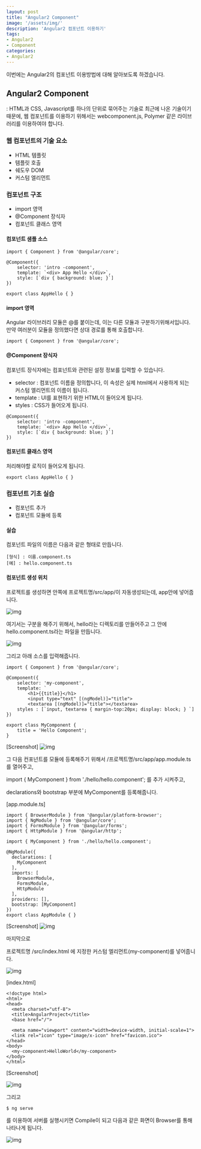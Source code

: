 ```yaml
---
layout: post
title: "Angular2 Component"
image: '/assets/img/'
description: 'Angular2 컴포넌트 이용하기'
tags:
- Angular2
- Component
categories:
- Angular2
---
```


이번에는 Angular2의 컴포넌트 이용방법에 대해 알아보도록 하겠습니다.

## Angular2 Component

: HTML과 CSS, Javascript를 하나의 단위로 묶어주는 기술로 최근에 나온 기술이기 때문에, 웹 컴포넌트를 이용하기 위해서는 webcomponent.js, Polymer 
같은 라이브러리를 이용하여야 합니다.

### 웹 컴포넌트의 기술 요소
- HTML 템플릿
- 템플릿 호출
- 쉐도우 DOM
- 커스텀 엘리먼트

### 컴포넌트 구조
- import 영역
- @Component 장식자
- 컴포넌트 클래스 영역

#### 컴포넌트 샘플 소스

```
import { Component } from '@angular/core';

@Component({
	selector: 'intro -component',
	template: `<div> App Hello </div>`,
	style: [`div { background: blue; }`]
})

export class AppHello { }
```


#### import 영역
Angular 라이브러리 모듈은 @를 붙이는데, 이는 다른 모듈과 구분하기위해서입니다. 만약 여러분이 모듈을 정의했다면 상대 경로를 통해 호출합니다.

```
import { Component } from '@angular/core';
```

#### @Component 장식자
컴포넌트 장식자에는 컴포넌트와 관련된 설정 정보를 입력할 수 있습니다.

- selector : 컴포넌트 이름을 정의합니다, 이 속성은 실제 html에서 사용하게 되는 커스텀 엘리먼트의 이름이 됩니다.
- template : UI를 표현하기 위한 HTML이 들어오게 됩니다.
- styles : CSS가 들어오게 됩니다.

```
@Component({
	selector: 'intro -component',
	template: `<div> App Hello </div>`,
	style: [`div { background: blue; }`]
})
```

#### 컴포넌트 클래스 영역
처리해야할 로직이 들어오게 됩니다.

```
export class AppHello { }
```

### 컴포넌트 기초 실습

- 컴포넌트 추가
- 컴포넌트 모듈에 등록


#### 실습
컴포넌트 파일의 이름은 다음과 같은 형태로 만듭니다.

```
[형식] : 이름.component.ts
[예] : hello.component.ts
```

#### 컴포넌트 생성 위치
프로젝트를 생성하면 안쪽에 프로젝트명/src/app/이 자동생성되는데, app안에 넣어줍니다.

![img](https://cdn-images-1.medium.com/max/2000/1*UK9k-saWzlpsI3NRtBkFBw.png)

여기서는 구분을 해주기 위해서, hello라는 디렉토리를 만들어주고
그 안에 hello.component.ts라는 파일을 만듭니다.

![img](https://cdn-images-1.medium.com/max/2000/1*zdHWJL7BLafoQrq2yqiZkg.png)

그리고 아래 소스를 입력해줍니다.

```
import { Component } from '@angular/core';

@Component({
	selector: 'my-component',
	template: `
		<h1>{{title}}</h1>
		<input type="text" [(ngModel)]="title">
		<textarea [(ngModel)]="title"></textarea>
	styles : [`input, textarea { margin-top:20px; display: block; } `]
})

export class MyComponent {
	title = 'Hello Component';
}
```

[Screenshot]
![img](https://cdn-images-1.medium.com/max/2000/1*NqLRqp99GvymFSt_E3aapQ.png)

그 다음 컨포넌트를 모듈에 등록해주기 위해서
/프로젝트명/src/app/app.module.ts를 열어주고,

import { MyComponent } from './hello/hello.component'; 를 추가 시켜주고,

declarations와 bootstrap 부분에 MyComponent를 등록해줍니다.

[app.module.ts]

```
import { BrowserModule } from '@angular/platform-browser';
import { NgModule } from '@angular/core';
import { FormsModule } from '@angular/forms';
import { HttpModule } from '@angular/http';

import { MyComponent } from './hello/hello.component';

@NgModule({
  declarations: [
    MyComponent
  ],
  imports: [
    BrowserModule,
    FormsModule,
    HttpModule
  ],
  providers: [],
  bootstrap: [MyComponent]
})
export class AppModule { }
```

[Screenshot]
![img](https://cdn-images-1.medium.com/max/2000/1*4A8czRW2TrIaF-hiqTkVKg.png)

마지막으로

프로젝트명 /src/index.html 에 지정한 커스텀 엘리먼트(my-component)를 넣어줍니다.

![img](https://cdn-images-1.medium.com/max/2000/1*kCGMxl6jertfW_W5YsagIA.png)


[index.html]

```
<!doctype html>
<html>
<head>
  <meta charset="utf-8">
  <title>AngularProject</title>
  <base href="/">

  <meta name="viewport" content="width=device-width, initial-scale=1">
  <link rel="icon" type="image/x-icon" href="favicon.ico">
</head>
<body>
  <my-component>HelloWorld</my-component>
</body>
</html>
```

[Screenshot]

![img](https://cdn-images-1.medium.com/max/2000/1*fg-6xZlGDjmVduFLnUsJaA.png)

그리고

```
$ ng serve
```

를 이용하여 서버를 실행시키면 Compile이 되고
다음과 같은 화면이 Browser를 통해 나타나게 됩니다.

![img](https://cdn-images-1.medium.com/max/2000/1*pT56ZLI4Sm_Vcm7mH6YEHQ.png)
